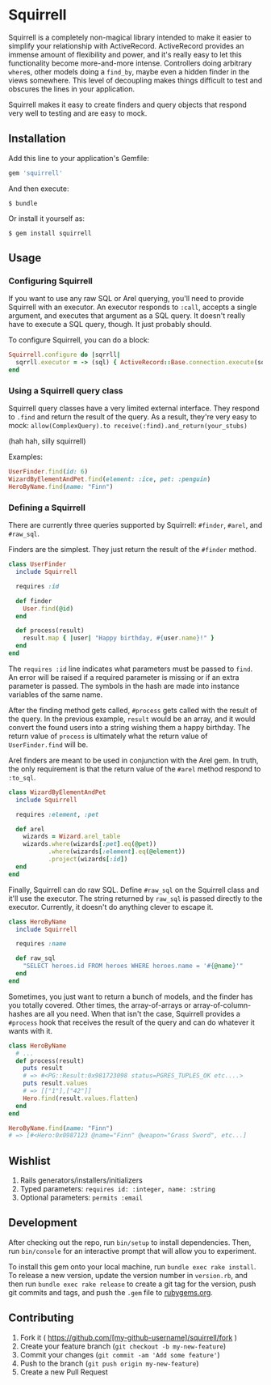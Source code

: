 # Squirrell

Squirrell is a completely non-magical library intended to make it easier to simplify your relationship with ActiveRecord.
ActiveRecord provides an immense amount of flexibility and power, and it's really easy to let this functionality become more-and-more intense.
Controllers doing arbitrary `where`s, other models doing a `find_by`, maybe even a hidden finder in the views somewhere.
This level of decoupling makes things difficult to test and obscures the lines in your application.

Squirrell makes it easy to create finders and query objects that respond very well to testing and are easy to mock.

## Installation

Add this line to your application's Gemfile:

```ruby
gem 'squirrell'
```

And then execute:

    $ bundle

Or install it yourself as:

    $ gem install squirrell

## Usage

### Configuring Squirrell

If you want to use any raw SQL or Arel querying, you'll need to provide Squirrell with an executor.
An executor responds to `:call`, accepts a single argument, and executes that argument as a SQL query.
It doesn't really have to execute a SQL query, though.
It just probably should.

To configure Squirrell, you can do a block:

```ruby
Squirrell.configure do |sqrrll|
  sqrrll.executor = -> (sql) { ActiveRecord::Base.connection.execute(sql) }
end
```

### Using a Squirrell query class

Squirrell query classes have a very limited external interface.
They respond to `.find` and return the result of the query.
As a result, they're very easy to mock: `allow(ComplexQuery).to receive(:find).and_return(your_stubs)`

(hah hah, silly squirrell)

Examples:

```ruby
UserFinder.find(id: 6)
WizardByElementAndPet.find(element: :ice, pet: :penguin)
HeroByName.find(name: "Finn")
```

### Defining a Squirrell

There are currently three queries supported by Squirrell: `#finder`, `#arel`, and `#raw_sql`.

Finders are the simplest.
They just return the result of the `#finder` method.

```ruby
class UserFinder
  include Squirrell

  requires :id

  def finder
    User.find(@id)
  end

  def process(result)
    result.map { |user| "Happy birthday, #{user.name}!" }
  end
end
```

The `requires :id` line indicates what parameters must be passed to `find`.
An error will be raised if a required parameter is missing or if an extra parameter is passed.
The symbols in the hash are made into instance variables of the same name.

After the finding method gets called, `#process` gets called with the result of the query.
In the previous example, `result` would be an array, and it would convert the found users into a string wishing them a happy birthday.
The return value of `process` is ultimately what the return value of `UserFinder.find` will be.

Arel finders are meant to be used in conjunction with the Arel gem.
In truth, the only requirement is that the return value of the `#arel` method respond to `:to_sql`.

```ruby
class WizardByElementAndPet
  include Squirrell

  requires :element, :pet

  def arel
    wizards = Wizard.arel_table
    wizards.where(wizards[:pet].eq(@pet))
           .where(wizards[:element].eq(@element))
           .project(wizards[:id])
  end
end
```

Finally, Squirrell can do raw SQL.
Define `#raw_sql` on the Squirrell class and it'll use the executor.
The string returned by `raw_sql` is passed directly to the executor.
Currently, it doesn't do anything clever to escape it.

```ruby
class HeroByName
  include Squirrell

  requires :name

  def raw_sql
    "SELECT heroes.id FROM heroes WHERE heroes.name = '#{@name}'"
  end
end
```

Sometimes, you just want to return a bunch of models, and the finder has you totally covered.
Other times, the array-of-arrays or array-of-column-hashes are all you need.
When that isn't the case, Squirrell provides a `#process` hook that receives the result of the query and can do whatever it wants with it.

```ruby
class HeroByName
  # ...
  def process(result)
    puts result
    # => #<PG::Result:0x981723098 status=PGRES_TUPLES_OK etc....>
    puts result.values
    # => [["1"],["42"]]
    Hero.find(result.values.flatten)
  end
end

HeroByName.find(name: "Finn")
# => [#<Hero:0x0987123 @name="Finn" @weapon="Grass Sword", etc...]
```

## Wishlist

1. Rails generators/installers/initializers
2. Typed parameters: `requires id: :integer, name: :string`
3. Optional parameters: `permits :email`

## Development

After checking out the repo, run `bin/setup` to install dependencies. Then, run `bin/console` for an interactive prompt that will allow you to experiment.

To install this gem onto your local machine, run `bundle exec rake install`. To release a new version, update the version number in `version.rb`, and then run `bundle exec rake release` to create a git tag for the version, push git commits and tags, and push the `.gem` file to [rubygems.org](https://rubygems.org).

## Contributing

1. Fork it ( https://github.com/[my-github-username]/squirrell/fork )
2. Create your feature branch (`git checkout -b my-new-feature`)
3. Commit your changes (`git commit -am 'Add some feature'`)
4. Push to the branch (`git push origin my-new-feature`)
5. Create a new Pull Request

